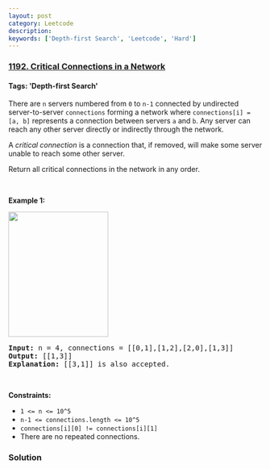 ```yaml
---
layout: post
category: Leetcode
description: 
keywords: ['Depth-first Search', 'Leetcode', 'Hard']
---
```

### [1192. Critical Connections in a Network](https://leetcode.com/problems/critical-connections-in-a-network)

#### Tags: 'Depth-first Search'

<div class="content__u3I1 question-content__JfgR"><div><p>There are <code>n</code> servers numbered from <code>0</code> to <code>n-1</code> connected by undirected server-to-server <code>connections</code> forming a network where <code>connections[i] = [a, b]</code> represents a connection between servers <code>a</code> and <code>b</code>. Any server can reach any other server directly or indirectly through the network.</p>
<p>A <em>critical connection</em> is a connection that, if removed, will make some server unable to reach some other server.</p>
<p>Return all critical connections in the network in any order.</p>
<p> </p>
<p><strong>Example 1:</strong></p>
<p><strong><img alt="" src="https://assets.leetcode.com/uploads/2019/09/03/1537_ex1_2.png" style="width: 198px; height: 248px;"/></strong></p>
<pre><strong>Input:</strong> n = 4, connections = [[0,1],[1,2],[2,0],[1,3]]
<strong>Output:</strong> [[1,3]]
<strong>Explanation:</strong> [[3,1]] is also accepted.
</pre>
<p> </p>
<p><strong>Constraints:</strong></p>
<ul>
<li><code>1 &lt;= n &lt;= 10^5</code></li>
<li><code>n-1 &lt;= connections.length &lt;= 10^5</code></li>
<li><code>connections[i][0] != connections[i][1]</code></li>
<li>There are no repeated connections.</li>
</ul>
</div></div>

### Solution
